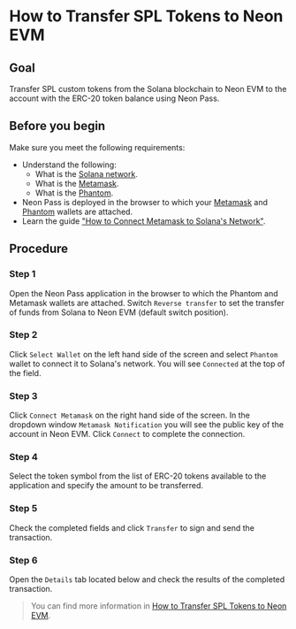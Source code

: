 # How to Transfer SPL Tokens to Neon EVM

## Goal

Transfer SPL custom tokens from the Solana blockchain to Neon EVM to the account with the ERC-20 token balance using Neon Pass.

## Before you begin

Make sure you meet the following requirements:
  * Understand the following:
    * What is the [Solana network](https://docs.solana.com/clusters).
    * What is the [Metamask](https://docs.neon-labs.org/docs/glossary#metamask).
    * What is the [Phantom](https://docs.neon-labs.org/docs/glossary#phantom).
  * Neon Pass is deployed in the browser to which your [Metamask](https://docs.neon-labs.org/docs/glossary#metamask) and [Phantom](https://docs.neon-labs.org/docs/glossary#phantom) wallets are attached.
  * Learn the guide ["How to Connect Metamask to Solana's Network"](https://docs.neon-labs.org/docs/software_manuals/how_to_guides/connect_metamask_to_solana).

## Procedure

### Step 1
Open the Neon Pass application in the browser to which the Phantom and Metamask wallets are attached. Switch `Reverse transfer` to set the transfer of funds from Solana to Neon EVM (default switch position).

### Step 2
Click `Select Wallet` on the left hand side of the screen and select `Phantom` wallet to connect it to Solana's network. You will see `Connected` at the top of the field.

### Step 3
Click `Connect Metamask` on the right hand side of the screen. In the dropdown window `Metamask Notification` you will see the public key of the account in Neon EVM. Click `Connect` to complete the connection.

### Step 4
Select the token symbol from the list of ERC-20 tokens available to the application and specify the amount to be transferred.

### Step 5
Check the completed fields and click `Transfer` to sign and send the transaction.

### Step 6
Open the `Details` tab located below and check the results of the completed transaction.

> You can find more information in [How to Transfer SPL Tokens to Neon EVM](https://docs.neon-labs.org/docs/neonpass/transferring_spl_tokens).
